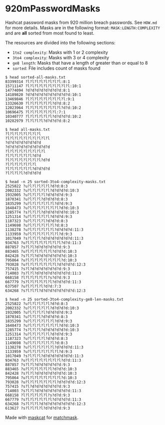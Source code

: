 # 920mPasswordMasks
 Hashcat password masks from 920 million breach passwords. See `HOW.md` for
 more details. Masks are in the following format: `MASK:LENGTH:COMPLEXITY` and
 are **all** sorted from most found to least.

 The resources are divided into the following sections:
 - `1to2 complexity`: Masks with 1 or 2 complexity
 - `3to4 complexity`: Masks with 3 or 4 complexity
 - `ge8 length`: Masks that have a length of greater than or equal to 8
 - `sorted`: File includes count of masks found

 ```
$ head sorted-all-masks.txt
83399314 ?l?l?l?l?l?l?l?l:8:1
15711147 ?l?l?l?l?l?l?l?l?l?l:10:1
14774094 ?d?d?d?d?d?d?d?d:8:1
14189820 ?d?d?d?d?d?d?d?d?d?d:10:1
13469846 ?l?l?l?l?l?l?l?l?l:9:1
13326630 ?l?l?l?l?l?l?d?d:8:2
12023964 ?l?l?l?l?l?l?l?l?d?d:10:2
10696475 ?l?l?l?l?l?l?l:7:1
10340777 ?l?l?l?l?l?l?d?d?d?d:10:2
10282979 ?l?l?l?l?d?d?d?d:8:2
```
```
$ head all-masks.txt
?l?l?l?l?l?l?l?l
?l?l?l?l?l?l?l?l?l?l
?d?d?d?d?d?d?d?d
?d?d?d?d?d?d?d?d?d?d
?l?l?l?l?l?l?l?l?l
?l?l?l?l?l?l?d?d
?l?l?l?l?l?l?l?l?d?d
?l?l?l?l?l?l?l
?l?l?l?l?l?l?d?d?d?d
?l?l?l?l?d?d?d?d
 ```
 ```
$ head -n 25 sorted-3to4-complexity-masks.txt
2525822 ?u?l?l?l?l?l?d?d:8:3
2002332 ?u?l?l?l?l?l?d?d?d?d:10:3
1932005 ?u?l?l?l?l?d?d?d?d:9:3
1870341 ?u?l?l?l?d?d?d?d:8:3
1835299 ?u?l?l?l?l?l?l?d?d:9:3
1648473 ?u?l?l?l?l?l?l?l?d?d:10:3
1285774 ?s?l?l?l?d?d?d?d?d?d:10:3
1251314 ?u?l?l?l?l?l?d?d?d:9:3
1187323 ?u?l?l?l?l?d?d?d:8:3
1149698 ?u?l?l?l?l?l?l?d:8:3
1138278 ?u?l?l?l?l?l?l?d?d?d?d:11:3
1133959 ?u?l?l?l?l?l?l?l?d:9:3
1017049 ?s?l?l?l?d?d?d?d?d?d?d:11:3
 934763 ?u?l?l?l?l?l?l?l?l?d?d:11:3
 887857 ?s?l?l?d?d?d?d?d?d:9:3
 883465 ?u?l?l?l?l?l?l?d?d?d:10:3
 842428 ?s?l?l?d?d?d?d?d?d?d:10:3
 795864 ?u?l?l?l?l?l?l?l?l?d:10:3
 793028 ?u?l?l?l?l?l?l?l?d?d?d?d:12:3
 757415 ?s?l?d?d?d?d?d?d?d:9:3
 714003 ?s?l?l?d?d?d?d?d?d?d?d:11:3
 668158 ?l?l?l?l?l?l?s?d?d:9:3
 667779 ?s?l?l?l?l?l?l?d?d?d?d:11:3
 637507 ?u?l?l?l?l?d?d:7:3
 634268 ?s?l?l?l?d?d?d?d?d?d?d?d:12:3
```
 ```
$ head -n 25 sorted-3to4-complexity-ge8-len-masks.txt
2525822 ?u?l?l?l?l?l?d?d:8:3
2002332 ?u?l?l?l?l?l?d?d?d?d:10:3
1932005 ?u?l?l?l?l?d?d?d?d:9:3
1870341 ?u?l?l?l?d?d?d?d:8:3
1835299 ?u?l?l?l?l?l?l?d?d:9:3
1648473 ?u?l?l?l?l?l?l?l?d?d:10:3
1285774 ?s?l?l?l?d?d?d?d?d?d:10:3
1251314 ?u?l?l?l?l?l?d?d?d:9:3
1187323 ?u?l?l?l?l?d?d?d:8:3
1149698 ?u?l?l?l?l?l?l?d:8:3
1138278 ?u?l?l?l?l?l?l?d?d?d?d:11:3
1133959 ?u?l?l?l?l?l?l?l?d:9:3
1017049 ?s?l?l?l?d?d?d?d?d?d?d:11:3
 934763 ?u?l?l?l?l?l?l?l?l?d?d:11:3
 887857 ?s?l?l?d?d?d?d?d?d:9:3
 883465 ?u?l?l?l?l?l?l?d?d?d:10:3
 842428 ?s?l?l?d?d?d?d?d?d?d:10:3
 795864 ?u?l?l?l?l?l?l?l?l?d:10:3
 793028 ?u?l?l?l?l?l?l?l?d?d?d?d:12:3
 757415 ?s?l?d?d?d?d?d?d?d:9:3
 714003 ?s?l?l?d?d?d?d?d?d?d?d:11:3
 668158 ?l?l?l?l?l?l?s?d?d:9:3
 667779 ?s?l?l?l?l?l?l?d?d?d?d:11:3
 634268 ?s?l?l?l?d?d?d?d?d?d?d?d:12:3
 613627 ?s?l?l?l?l?d?d?d?d:9:3
```
Made with [maskcat](https://github.com/jakewnuk/maskcat) for [matchmask](https://github.com/jakewnuk/matchmask). 
